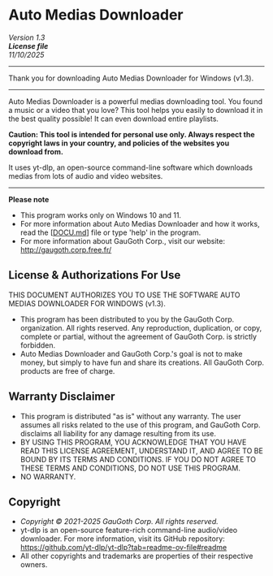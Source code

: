 # Auto Medias Downloader
<i>Version 1.3<br/>
**License file**<br/>
11/10/2025</i>

*********************************************************************

Thank you for downloading Auto Medias Downloader for Windows (v1.3).

-----------------------------
Auto Medias Downloader is a powerful medias downloading tool. You found a music or a video that you love? This tool helps you easily to download it in the best quality possible! It can even download entire playlists.

**Caution: This tool is intended for personal use only. Always respect the copyright laws in your country, and policies of the websites you download from.**

It uses yt-dlp, an open-source command-line software which downloads medias from lots of audio and video websites.

-----------------------------
**Please note**
- This program works only on Windows 10 and 11.
- For more information about Auto Medias Downloader and how it works, read the [[DOCU.md](DOCU.md)] file or type 'help' in the program.
- For more information about GauGoth Corp., visit our website: http://gaugoth.corp.free.fr/

## License & Authorizations For Use

THIS DOCUMENT AUTHORIZES YOU TO USE THE SOFTWARE AUTO MEDIAS DOWNLOADER FOR WINDOWS (v1.3).

- This program has been distributed to you by the GauGoth Corp. organization. All rights reserved. Any reproduction, duplication, or copy, complete or partial, without the agreement of GauGoth Corp. is strictly forbidden.
- Auto Medias Downloader and GauGoth Corp.'s goal is not to make money, but simply to have fun and share its creations. All GauGoth Corp. products are free of charge.

## Warranty Disclaimer

- This program is distributed "as is" without any warranty. The user assumes all risks related to the use of this program, and GauGoth Corp. disclaims all liability for any damage resulting from its use.
- BY USING THIS PROGRAM, YOU ACKNOWLEDGE THAT YOU HAVE READ THIS LICENSE AGREEMENT, UNDERSTAND IT, AND AGREE TO BE BOUND BY ITS TERMS AND CONDITIONS. IF YOU DO NOT AGREE TO THESE TERMS AND CONDITIONS, DO NOT USE THIS PROGRAM.
- NO WARRANTY.

## Copyright

- _Copyright © 2021-2025 GauGoth Corp. All rights reserved._
- yt-dlp is an open-source feature-rich command-line audio/video downloader. For more information, visit its GitHub repository: https://github.com/yt-dlp/yt-dlp?tab=readme-ov-file#readme
- All other copyrights and trademarks are properties of their respective owners.

